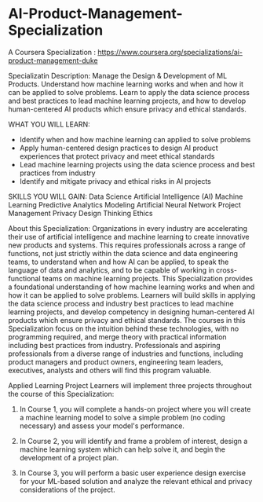 # AI-Product-Management-Specialization
A Coursera Specialization : https://www.coursera.org/specializations/ai-product-management-duke

Specializatin Description: 
Manage the Design & Development of ML Products. Understand how machine learning works and when and how it can be applied to solve problems. Learn to apply the data science process and best practices to lead machine learning projects, and how to develop human-centered AI products which ensure privacy and ethical standards.

WHAT YOU WILL LEARN:
- Identify when and how machine learning can applied to solve problems
- Apply human-centered design practices to design AI product experiences that protect privacy and meet ethical standards
- Lead machine learning projects using the data science process and best practices from industry
- Identify and mitigate privacy and ethical risks in AI projects

SKILLS YOU WILL GAIN:
Data Science
Artificial Intelligence (AI)
Machine Learning
Predictive Analytics
Modeling
Artificial Neural Network
Project Management
Privacy
Design Thinking
Ethics

About this Specialization:
Organizations in every industry are accelerating their use of artificial intelligence and machine learning to create innovative new products and systems.  This requires professionals across a range of functions, not just strictly within the data science and data engineering teams, to understand when and how AI can be applied, to speak the language of data and analytics, and to be capable of working in cross-functional teams on machine learning projects.
This Specialization provides a foundational understanding of how machine learning works and when and how it can be applied to solve problems.  Learners will build skills in applying the data science process and industry best practices to lead machine learning projects, and develop competency in designing human-centered AI products which ensure privacy and ethical standards. The courses in this Specialization focus on the intuition behind these technologies, with no programming required, and merge theory with practical information including best practices from industry.  Professionals and aspiring professionals from a diverse range of industries and functions, including product managers and product owners, engineering team leaders, executives, analysts and others will find this program valuable.   

Applied Learning Project
Learners will implement three projects throughout the course of this Specialization:

1) In Course 1, you will complete a hands-on project where you will create a machine learning model to solve a simple problem (no coding necessary) and assess your model's performance.

2) In Course 2, you will identify and frame a problem of interest, design a machine learning system which can help solve it, and begin the development of a project plan.

3) In Course 3, you will perform a basic user experience design exercise for your ML-based solution and analyze the relevant ethical and privacy considerations of the project.
